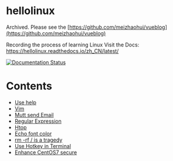 # hellolinux
Archived. Please see the [https://github.com/meizhaohui/vueblog](https://github.com/meizhaohui/vueblog)

Recording the process of learning Linux
Visit the Docs: https://hellolinux.readthedocs.io/zh_CN/latest/

[![Documentation Status](https://readthedocs.org/projects/hellolinux/badge/?version=latest)](https://hellolinux.readthedocs.io/zh_CN/latest/?badge=latest)
      
# Contents  
- [Use help](./source/01_use_help.rst) <!-- markdown comment： link to other file in this repo -->
- [Vim](./source/02_how_to_use_vim.rst)
- [Mutt send Email](./source/03_use_mutt_to_send_email.rst)
- [Regular Expression](./source/04_wildcard_regular_expression_in_bash_script.rst)
- [Htop](./source/05_how_to_install_htop_in_linux.rst)
- [Echo font color](./source/06_echo_color_font.rst)
- [rm -rf / is a tragedy](./source/07_forbit_use_rm_to_delete_root_path.rst)
- [Use Hotkey in Terminal](./source/08_hotkey_in_terminal.rst)
- [Enhance CentOS7 secure](./source/09_enhance_centos_secure.md)
